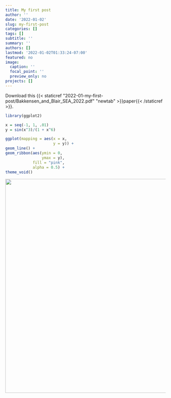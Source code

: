 ```yaml
---
title: My first post
author: ''
date: '2022-01-02'
slug: my-first-post
categories: []
tags: []
subtitle: ''
summary: ''
authors: []
lastmod: '2022-01-02T01:33:24-07:00'
featured: no
image:
  caption: ''
  focal_point: ''
  preview_only: no
projects: []
---
```


Download this {{< staticref "2022-01-my-first-post/Bakkensen_and_Blair_SEA_2022.pdf" "newtab" >}}paper{{< /staticref >}}.


```r
library(ggplot2)

x = seq(-1, 1, .01)
y = sin(x^3)/(1 + x^6)

ggplot(mapping = aes(x = x, 
                     y = y)) +
geom_line() +
geom_ribbon(aes(ymin = 0, 
                ymax = y), 
            fill = "pink", 
            alpha = 0.5) +
theme_void() 
```

<img src="{{< blogdown/postref >}}index_files/figure-html/unnamed-chunk-1-1.png" width="672" />

